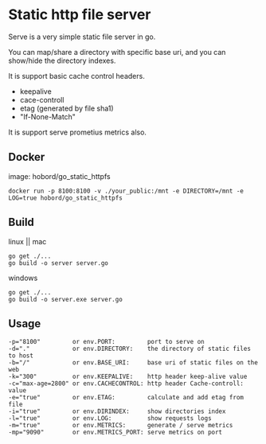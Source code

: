 # Static http file server

Serve is a very simple static file server in go.

You can map/share a directory with specific base uri, and you can show/hide the directory indexes.

It is support basic cache control headers.
-  keepalive
-  cace-controll
-  etag (generated by file sha1)
-  "If-None-Match"

It is support serve prometius metrics also.

## Docker
image: hobord/go_static_httpfs
```
docker run -p 8100:8100 -v ./your_public:/mnt -e DIRECTORY=/mnt -e LOG=true hobord/go_static_httpfs
```

## Build

linux || mac
```
go get ./...
go build -o server server.go
```


windows
```
go get ./...
go build -o server.exe server.go
```


## Usage
```
-p="8100"         or env.PORT:         port to serve on
-d="."            or env.DIRECTORY:    the directory of static files to host
-b="/"            or env.BASE_URI:     base uri of static files on the web
-k="300"          or env.KEEPALIVE:    http header keep-alive value
-c="max-age=2800" or env.CACHECONTROL: http header Cache-controll: value
-e="true"         or env.ETAG:         calculate and add etag from file
-i="true"         or env.DIRINDEX:     show directories index
-l="true"         or env.LOG:          show requests logs
-m="true"         or env.METRICS:      generate / serve metrics
-mp="9090"        or env.METRICS_PORT: serve metrics on port
```

